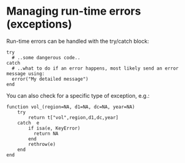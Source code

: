 # Managing run-time errors (exceptions)

Run-time errors can be handled with the try/catch block:

```
try
  # ..some dangerous code..
catch
  # ..what to do if an error happens, most likely send an error message using:
  error("My detailed message")
end
```

You can also check for a specific type of exception, e.g.:

```
function vol_(region=NA, d1=NA, dc=NA, year=NA) 
    try
        return t["vol",region,d1,dc,year]
    catch  e
        if isa(e, KeyError)
          return NA
        end
        rethrow(e)
    end
end
```
